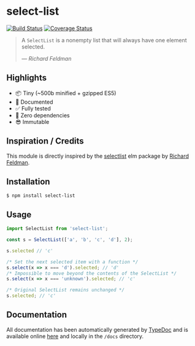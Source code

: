 # select-list

[![Build Status](https://travis-ci.org/chrstntdd/select-list.svg?branch=master)](https://travis-ci.org/chrstntdd/select-list) [![Coverage Status](https://coveralls.io/repos/github/chrstntdd/select-list/badge.svg?branch=class-rewrite)](https://coveralls.io/github/chrstntdd/select-list?branch=class-rewrite)

> A `SelectList` is a nonempty list that will always have one element selected.
> 
> — <cite>Richard Feldman</cite>

## Highlights

* 📦 Tiny (~500b minified + gzipped ES5)
* 📖 Documented
* ✅ Fully tested
* 🚫 Zero dependencies
* 😎 Immutable

## Inspiration / Credits

This module is directly inspired by the [selectlist](https://github.com/rtfeldman/selectlist) elm package by [Richard Feldman](https://github.com/rtfeldman).

## Installation

```shell
$ npm install select-list
```

## Usage

```js
import SelectList from 'select-list';

const s = SelectList(['a', 'b', 'c', 'd'], 2);

s.selected // 'c'

/* Set the next selected item with a function */
s.select(x => x === 'd').selected; // 'd'
/* Impossible to move beyond the contents of the SelectList */
s.select(x => x === 'unknown').selected; // 'c'

/* Original SelectList remains unchanged */
s.selected; // 'c'
```

## Documentation

All documentation has been automatically generated by [TypeDoc](https://github.com/TypeStrong/typedoc) and is available online [here](https://select-list-docs.netlify.com/) and locally in the `/docs` directory.
